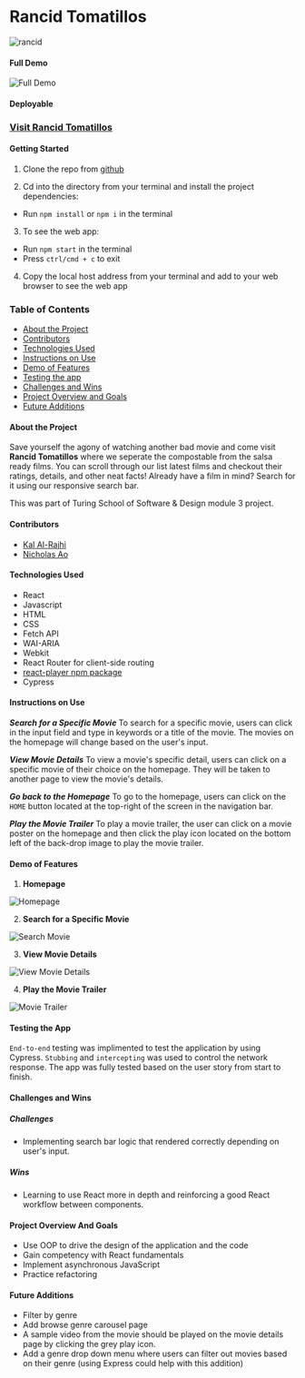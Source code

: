 # Rancid Tomatillos
![rancid](https://user-images.githubusercontent.com/97044701/169726343-2ad8586f-f9b5-4f5e-b0cc-a1b6eaa3c85d.gif)

#### Full Demo

![Full Demo](https://user-images.githubusercontent.com/89413678/169679208-971d8f57-81c1-49fb-8a3d-bfb6bd46861e.gif)

#### Deployable
### [Visit Rancid Tomatillos](https://rancid-tomtatillos.herokuapp.com/)

#### Getting Started
1. Clone the repo from [github](https://github.com/aominhlong/Rancid-Tomatillos)

2. Cd into the directory from your terminal and install the project dependencies:
- Run `npm install` or `npm i` in the terminal

3. To see the web app:
- Run `npm start` in the terminal
- Press `ctrl/cmd + c` to exit

4. Copy the local host address from your terminal and add to your web browser to see the web app

### Table of Contents
- [About the Project](#about-the-project)
- [Contributors](#contributors)
- [Technologies Used](#technologies-used)
- [Instructions on Use](#instructions-on-use)
- [Demo of Features](#demo-of-features)
- [Testing the app](#testing-the-app)
- [Challenges and Wins](#challenges-and-wins)
- [Project Overview and Goals](#project-overview-and-goals)
- [Future Additions](#future-additions)

#### About the Project
Save yourself the agony of watching another bad movie and come visit **Rancid Tomatillos** where we seperate the compostable from the salsa ready films. You can scroll through our list latest films and checkout their ratings, details, and other neat facts! Already have a film in mind? Search for it using our responsive search bar. 

This was part of Turing School of Software & Design module 3 project. 

#### Contributors
 - [Kal Al-Rajhi](https://github.com/kal-aalrajhi)
 - [Nicholas Ao](https://github.com/aominhlong)

#### Technologies Used
- React
- Javascript
- HTML
- CSS
- Fetch API
- WAI-ARIA 
- Webkit
- React Router for client-side routing
- [react-player npm package](https://www.npmjs.com/package/react-player)
- Cypress 

#### Instructions on Use
**_Search for a Specific Movie_**
To search for a specific movie, users can click in the input field and type in keywords or a title of the movie. The movies on the homepage will change based on the user's input. 

**_View Movie Details_**
To view a movie's specific detail, users can click on a specific movie of their choice on the homepage. They will be taken to another page to view the movie's details. 

**_Go back to the Homepage_**
To go to the homepage, users can click on the `HOME` button located at the top-right of the screen in the navigation bar. 

**_Play the Movie Trailer_**
To play a movie trailer, the user can click on a movie poster on the homepage and then click the play icon located on the bottom left of the back-drop image to play the movie trailer.

#### Demo of Features
1. **Homepage**

![Homepage](https://user-images.githubusercontent.com/89413678/169678514-08800962-ac09-4f1f-925b-9ff47c6156d3.gif)

2. **Search for a Specific Movie**

![Search Movie](https://user-images.githubusercontent.com/89413678/169679198-5af2dba8-6f3e-469a-8f1b-df73240bbf10.gif)

3. **View Movie Details**

![View Movie Details](https://user-images.githubusercontent.com/89413678/169678863-739a151c-b7cb-4370-a429-8dd9eef287b9.gif)

4. **Play the Movie Trailer**

![Movie Trailer](https://user-images.githubusercontent.com/89413678/169679569-337a0798-86ea-4e1a-9a0e-a4bab21b83e1.gif)

#### Testing the App
`End-to-end` testing was implimented to test the application by using Cypress. `Stubbing` and `intercepting` was used to control the network response. The app was fully tested based on the user story from start to finish. 

#### Challenges and Wins

##### Challenges
- Implementing search bar logic that rendered correctly depending on user's input.

##### Wins
- Learning to use React more in depth and reinforcing a good React workflow between components.

#### Project Overview And Goals
- Use OOP to drive the design of the application and the code
- Gain competency with React fundamentals
- Implement asynchronous JavaScript
- Practice refactoring

#### Future Additions
- Filter by genre
- Add browse genre carousel page
- A sample video from the movie should be played on the movie details page by clicking the grey play icon.
- Add a genre drop down menu where users can filter out movies based on their genre (using Express could help with this addition)
